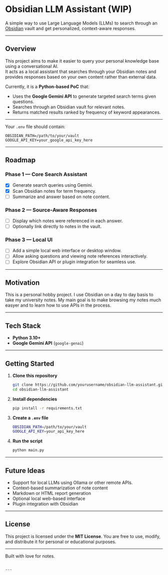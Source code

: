 # Obsidian LLM Assistant (WIP)

A simple way to use Large Language Models (LLMs) to search through an [Obsidian](https://obsidian.md) vault and get personalized, context-aware responses.

---

## Overview

This project aims to make it easier to query your personal knowledge base using a conversational AI.  
It acts as a local assistant that searches through your Obsidian notes and provides responses based on your own content rather than external data.

Currently, it is a **Python-based PoC** that:

- Uses the **Google Gemini API** to generate targeted search terms given questions.
- Searches through an Obsidian vault for relevant notes.
- Returns matched results ranked by frequency of keyword appearances.

---

Your `.env` file should contain:

```
OBSIDIAN_PATH=/path/to/your/vault
GOOGLE_API_KEY=your_google_api_key_here
```

---

## Roadmap

### Phase 1 — Core Search Assistant

* [x] Generate search queries using Gemini.
* [x] Scan Obsidian notes for term frequency.
* [ ] Summarize and answer based on note content.

### Phase 2 — Source-Aware Responses

* [ ] Display which notes were referenced in each answer.
* [ ] Optionally link directly to notes in the vault.

### Phase 3 — Local UI

* [ ] Add a simple local web interface or desktop window.
* [ ] Allow asking questions and viewing note references interactively.
* [ ] Explore Obsidian API or plugin integration for seamless use.

---

## Motivation

This is a personal hobby project.
I use Obsidian on a day to day basis to take my university notes. My main goal is to make 
browsing my notes much easyer and to learn how to use APIs in the process.

---

## Tech Stack

* **Python 3.10+**
* **Google Gemini API** (`google-genai`)

---

## Getting Started

1. **Clone this repository**

   ```bash
   git clone https://github.com/yourusername/obsidian-llm-assistant.git
   cd obsidian-llm-assistant
   ```

2. **Install dependencies**

   ```bash
   pip install -r requirements.txt
   ```

3. **Create a `.env` file**

   ```bash
   OBSIDIAN_PATH=/path/to/your/vault
   GOOGLE_API_KEY=your_api_key_here
   ```

4. **Run the script**

   ```bash
   python main.py
   ```

---

## Future Ideas

* Support for local LLMs using Ollama or other remote APIs.
* Context-based summarization of note content
* Markdown or HTML report generation
* Optional local web-based interface
* Plugin integration with Obsidian

---

## License

This project is licensed under the **MIT License**.
You are free to use, modify, and distribute it for personal or educational purposes.

---

Built with love for notes.

```

---
